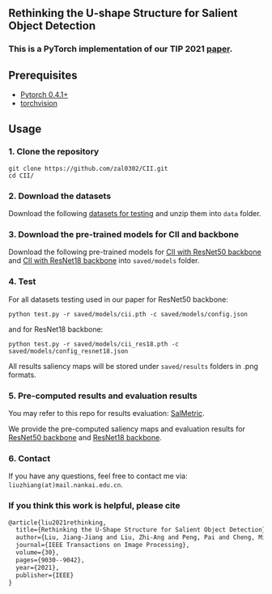 ## Rethinking the U-shape Structure for Salient Object Detection

### This is a PyTorch implementation of our TIP 2021 [paper](https://mftp.mmcheng.net/Papers/21TIP-CII.pdf).

## Prerequisites

- [Pytorch 0.4.1+](http://pytorch.org/)
- [torchvision](http://pytorch.org/)


## Usage

### 1. Clone the repository

```shell
git clone https://github.com/zal0302/CII.git
cd CII/
```

### 2. Download the datasets

Download the following [datasets for testing](https://drive.google.com/file/d/1jIL3Yvly4l4l_OggljjreD87pJIm_6rm/view?usp=sharing) and unzip them into `data` folder.

### 3. Download the pre-trained models for CII and backbone

Download the following pre-trained models for [CII with ResNet50 backbone](https://drive.google.com/file/d/1JcePr4FwWMedhFHeClYF1v_MIYwJGOF0/view?usp=sharing) and [CII with ResNet18 backbone](https://drive.google.com/file/d/1DL860taDrmDUv-Am49AQZsdcF4Ey2-2t/view?usp=sharing) into `saved/models` folder. 

### 4. Test

For all datasets testing used in our paper for ResNet50 backbone:

```shell
python test.py -r saved/models/cii.pth -c saved/models/config.json
```

and for ResNet18 backbone:

```shell
python test.py -r saved/models/cii_res18.pth -c saved/models/config_resnet18.json
```

All results saliency maps will be stored under `saved/results` folders in .png formats.

### 5. Pre-computed results and evaluation results

You may refer to this repo for results evaluation: [SalMetric](https://github.com/Andrew-Qibin/SalMetric).

We provide the pre-computed saliency maps and evaluation results for [ResNet50 backbone](https://drive.google.com/file/d/11Uj2-qNDyASrfvdXj2uE9Zm7xiYYwNEM/view?usp=sharing) and [ResNet18 backbone](https://drive.google.com/file/d/1Q53oKWTNA9KznWmbXGm2IhY_2yeYvF1E/view?usp=sharing).

### 6. Contact

If you have any questions, feel free to contact me via: `liuzhiang(at)mail.nankai.edu.cn`.


### If you think this work is helpful, please cite

```latex
@article{liu2021rethinking,
  title={Rethinking the U-Shape Structure for Salient Object Detection},
  author={Liu, Jiang-Jiang and Liu, Zhi-Ang and Peng, Pai and Cheng, Ming-Ming},
  journal={IEEE Transactions on Image Processing},
  volume={30},
  pages={9030--9042},
  year={2021},
  publisher={IEEE}
}
```
